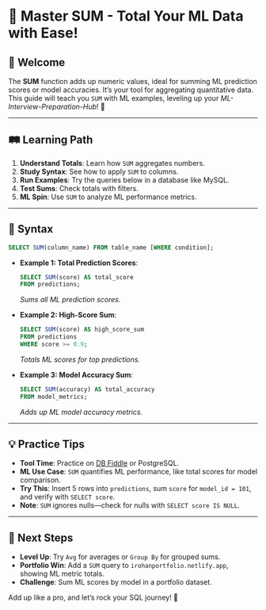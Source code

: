 # 🎉 Master SUM - Total Your ML Data with Ease!

## 🌟 Welcome

The **SUM** function adds up numeric values, ideal for summing ML prediction scores or model accuracies. It’s your tool for aggregating quantitative data. This guide will teach you `SUM` with ML examples, leveling up your *ML-Interview-Preparation-Hub*! 🚀

---

## 🛤️ Learning Path

1. **Understand Totals**: Learn how `SUM` aggregates numbers.
2. **Study Syntax**: See how to apply `SUM` to columns.
3. **Run Examples**: Try the queries below in a database like MySQL.
4. **Test Sums**: Check totals with filters.
5. **ML Spin**: Use `SUM` to analyze ML performance metrics.

---

## 📜 Syntax

```sql
SELECT SUM(column_name) FROM table_name [WHERE condition];
```

- **Example 1: Total Prediction Scores**:
  ```sql
  SELECT SUM(score) AS total_score
  FROM predictions;
  ```
  *Sums all ML prediction scores.*

- **Example 2: High-Score Sum**:
  ```sql
  SELECT SUM(score) AS high_score_sum
  FROM predictions
  WHERE score >= 0.9;
  ```
  *Totals ML scores for top predictions.*

- **Example 3: Model Accuracy Sum**:
  ```sql
  SELECT SUM(accuracy) AS total_accuracy
  FROM model_metrics;
  ```
  *Adds up ML model accuracy metrics.*

---

## 💡 Practice Tips

- **Tool Time**: Practice on [DB Fiddle](https://www.db-fiddle.com) or PostgreSQL.
- **ML Use Case**: `SUM` quantifies ML performance, like total scores for model comparison.
- **Try This**: Insert 5 rows into `predictions`, sum `score` for `model_id = 101`, and verify with `SELECT score`.
- **Note**: `SUM` ignores nulls—check for nulls with `SELECT score IS NULL`.

---

## 🚀 Next Steps

- **Level Up**: Try `Avg` for averages or `Group By` for grouped sums.
- **Portfolio Win**: Add a `SUM` query to `irohanportfolio.netlify.app`, showing ML metric totals.
- **Challenge**: Sum ML scores by model in a portfolio dataset.

Add up like a pro, and let’s rock your SQL journey! 🌟